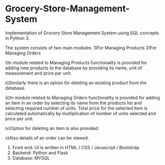 # Grocery-Store-Management-System
Implementation of Grocery Store Management System using SQL concepts in Python 3.

The system consists of two main modules:
1)For Managing Products
2)For Managing Orders


i)In module related to Managing Products functionality is provided for adding new products to 
the database by providing its name, unit of measurement and price per unit.

ii)Similarly there is an option for deleting an existing product from the database.

iii)In module related to Managing Orders functionality is provided for adding an item in an order 
by selecting its name from the products list and selecting required number of units. Total price 
for the selected item is calculated automatically by multiplication of number of units selected 
and price per unit.

iv)Option for deleting an item is also provided.

v)Also details of an order can be viewed.


1. Front end: UI is written in HTML / CSS / Javascript / Bootstrap
2. Backend: Python and Flask
3. Database: MYSQL

